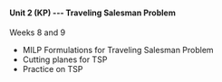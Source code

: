 #### Unit 2 (KP) --- Traveling Salesman Problem

Weeks 8 and 9

- MILP Formulations for Traveling Salesman Problem
- Cutting planes for TSP
- Practice on TSP